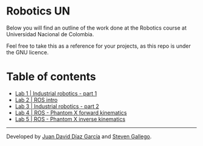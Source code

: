 # Robotics UN
Below you will find an outline of the work done at the Robotics course at Universidad Nacional de Colombia.

Feel free to take this as a reference for your projects, as this repo is under the GNU licence.

# Table of contents
- [Lab 1 | Industrial robotics - part 1](lab1/README.md)
- [Lab 2 | ROS intro](lab2/README.md)
- [Lab 3 | Industrial robotics - part 2](lab3/README.md)
- [Lab 4 | ROS - Phantom X forward kinematics](lab4/README.md)
- [Lab 5 | ROS - Phantom X inverse kinematics](lab4/README.md)
___
Developed by
[Juan David Díaz García](https://github.com/D4vidDG) and [Steven Gallego](https://github.com/jhairssteven).